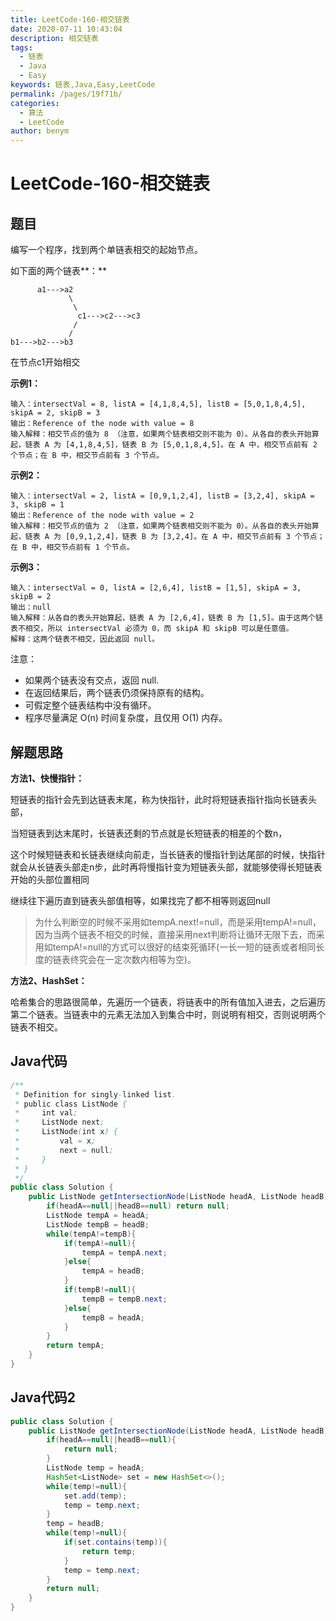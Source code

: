 ```yaml
---
title: LeetCode-160-相交链表
date: 2020-07-11 10:43:04
description: 相交链表
tags: 
  - 链表
  - Java
  - Easy
keywords: 链表,Java,Easy,LeetCode
permalink: /pages/19f71b/
categories: 
  - 算法
  - LeetCode
author: benym
---
```


# LeetCode-160-相交链表

## 题目

编写一个程序，找到两个单链表相交的起始节点。

如下面的两个链表**：**

```
      a1--->a2
             \
              \
               c1--->c2--->c3
              / 
             /  
b1--->b2--->b3               
```

在节点c1开始相交



**示例1：**

```
输入：intersectVal = 8, listA = [4,1,8,4,5], listB = [5,0,1,8,4,5], skipA = 2, skipB = 3
输出：Reference of the node with value = 8
输入解释：相交节点的值为 8 （注意，如果两个链表相交则不能为 0）。从各自的表头开始算起，链表 A 为 [4,1,8,4,5]，链表 B 为 [5,0,1,8,4,5]。在 A 中，相交节点前有 2 个节点；在 B 中，相交节点前有 3 个节点。
```

**示例2：**

```
输入：intersectVal = 2, listA = [0,9,1,2,4], listB = [3,2,4], skipA = 3, skipB = 1
输出：Reference of the node with value = 2
输入解释：相交节点的值为 2 （注意，如果两个链表相交则不能为 0）。从各自的表头开始算起，链表 A 为 [0,9,1,2,4]，链表 B 为 [3,2,4]。在 A 中，相交节点前有 3 个节点；在 B 中，相交节点前有 1 个节点。
```

**示例3：**

```
输入：intersectVal = 0, listA = [2,6,4], listB = [1,5], skipA = 3, skipB = 2
输出：null
输入解释：从各自的表头开始算起，链表 A 为 [2,6,4]，链表 B 为 [1,5]。由于这两个链表不相交，所以 intersectVal 必须为 0，而 skipA 和 skipB 可以是任意值。
解释：这两个链表不相交，因此返回 null。
```

注意：

- 如果两个链表没有交点，返回 null.
- 在返回结果后，两个链表仍须保持原有的结构。
- 可假定整个链表结构中没有循环。
- 程序尽量满足 O(n) 时间复杂度，且仅用 O(1) 内存。

## 解题思路

**方法1、快慢指针：**

短链表的指针会先到达链表末尾，称为快指针，此时将短链表指针指向长链表头部，

当短链表到达末尾时，长链表还剩的节点就是长短链表的相差的个数n，

这个时候短链表和长链表继续向前走，当长链表的慢指针到达尾部的时候，快指针就会从长链表头部走n步，此时再将慢指针变为短链表头部，就能够使得长短链表开始的头部位置相同

继续往下遍历直到链表头部值相等，如果找完了都不相等则返回null

> 为什么判断空的时候不采用如tempA.next!=null，而是采用tempA!=null，因为当两个链表不相交的时候，直接采用next判断将让循环无限下去，而采用如tempA!=null的方式可以很好的结束死循环(一长一短的链表或者相同长度的链表终究会在一定次数内相等为空)。

**方法2、HashSet：**

哈希集合的思路很简单，先遍历一个链表，将链表中的所有值加入进去，之后遍历第二个链表。当链表中的元素无法加入到集合中时，则说明有相交，否则说明两个链表不相交。

## Java代码

```java
/**
 * Definition for singly-linked list.
 * public class ListNode {
 *     int val;
 *     ListNode next;
 *     ListNode(int x) {
 *         val = x;
 *         next = null;
 *     }
 * }
 */
public class Solution {
    public ListNode getIntersectionNode(ListNode headA, ListNode headB) {
        if(headA==null||headB==null) return null;
        ListNode tempA = headA;
        ListNode tempB = headB;
        while(tempA!=tempB){
            if(tempA!=null){
                tempA = tempA.next;
            }else{
                tempA = headB;
            }
            if(tempB!=null){
                tempB = tempB.next;
            }else{
                tempB = headA;
            }
        }
        return tempA;
    }
}
```

## Java代码2

```java
public class Solution {
    public ListNode getIntersectionNode(ListNode headA, ListNode headB) {
        if(headA==null||headB==null){
            return null;
        }
        ListNode temp = headA;
        HashSet<ListNode> set = new HashSet<>();
        while(temp!=null){
            set.add(temp);
            temp = temp.next;
        }
        temp = headB;
        while(temp!=null){
            if(set.contains(temp)){
                return temp;
            }
            temp = temp.next;
        }
        return null;
    }
}
```
